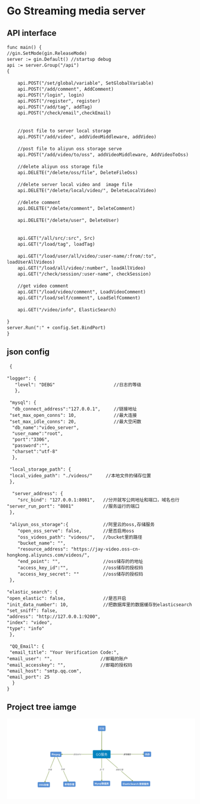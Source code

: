 Go Streaming media server 
=====

API interface
-----
    func main() {
	//gin.SetMode(gin.ReleaseMode)
	server := gin.Default() //startup debug
	api := server.Group("/api")
	{

		api.POST("/set/global/variable", SetGlobalVariable)
		api.POST("/add/comment", AddComment)
		api.POST("/login", login)
		api.POST("/register", register)
		api.POST("/add/tag", addTag)
		api.POST("/check/email",checkEmail)


		//post file to server local storage
		api.POST("/add/video", addVideoMiddleware, addVideo)

		//post file to aliyun oss storage serve
		api.POST("/add/video/to/oss", addVideoMiddleware, AddVideoToOss)

		//delete aliyun oss storage file
		api.DELETE("/delete/oss/file", DeleteFileOss)
    
		//delete server local video and  image file
		api.DELETE("/delete/local/video/", DeleteLocalVideo)
    
		//delete comment
		api.DELETE("/delete/comment", DeleteComment)
    
		api.DELETE("/delete/user", DeleteUser)


		api.GET("/all/src/:src", Src)
		api.GET("/load/tag", loadTag)

		api.GET("/load/user/all/video/:user-name/:from/:to", loadUserAllVideos)
		api.GET("/load/all/video/:number", loadAllVideo)
		api.GET("/check/session/:user-name", checkSession)

		//get video comment
		api.GET("/load/video/comment", LoadVideoComment)
		api.GET("/load/self/comment", LoadSelfComment)

		api.GET("/video/info", ElasticSearch)

	}
	server.Run(":" + config.Set.BindPort)
    }
    
    
json config 
----
     {
  
    "logger": {
       "level": "DEBG"                      //日志的等级
       },
     
     "mysql": {
      "db_connect_address":"127.0.0.1",     //链接地址
     "set_max_open_conns": 10,              //最大连接
     "set_max_idle_conns": 20,              //最大空闲数
      "db_name":"video_server",
      "user_name":"root",
      "port":"3306",
      "password":"",
      "charset":"utf-8"
      },
      
     "local_storage_path": {
     "local_video_path": "./videos/"     //本地文件的储存位置
     },

      "server_address": {
        "src_bind": "127.0.0.1:8081",   //分开就写公网地址和端口，域名也行
    "server_run_port": "8081"           //服务运行的端口
     },
      
     "aliyun_oss_storage":{             //阿里云的oss,存储服务
        "open_oss_serve": false,        //是否启用oss
        "oss_videos_path": "videos/",   //bucket里的路径
        "bucket_name": "",
        "resource_address": "https://jay-video.oss-cn-hongkong.aliyuncs.com/videos/",
        "end_point": "",                //oss储存的的地址
        "access_key_id":"",             //oss储存的授权码
        "access_key_secret": ""         //oss储存的授权码
     },
  
    "elastic_search": {
    "open_elastic": false,              //是否开启
    "init_data_number": 10,             //把数据库里的数据缓存到elasticsearch
    "set_sniff": false,
    "address": "http://127.0.0.1:9200",
    "index": "video",
    "type": "info"
     },

     "QQ_Email": {
     "email_title": "Your Verification Code:",
    "email_user": "",                  //邮箱的账户
    "email_accesskey": "",             //邮箱的授权码     
    "email_host": "smtp.qq.com",
    "email_port": 25
      }
    }






Project tree iamge
-----
![流程图](https://github.com/jayrain520/golang/blob/master/video_serve/project.png)
